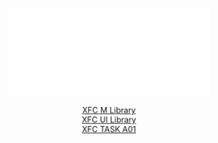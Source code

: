 <div align="center">
  <a href="https://www.xft.com/" target="_blank" rel="noopener noreferrer"><img align="center" src="https://github.com/XFT-GmbH/.github/blob/main/icons/xft.svg" alt="xft"/></a>

[XFC M Library](https://github.com/XFT-GmbH/com.xfc.m)
<br>
[XFC UI Library](https://github.com/XFT-GmbH/com.xfc.ui)
<br>
[XFC TASK A01](https://github.com/XFT-GmbH/com.xfc.tm.task.a01)

</div>
